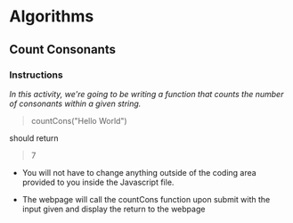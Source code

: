 # Algorithms

## Count Consonants

### Instructions

_In this activity, we're going to be writing a function that counts the number of consonants within a given string._

> countCons("Hello World")

should return

> 7

* You will not have to change anything outside of the coding area provided to you inside the Javascript file.

* The webpage will call the countCons function upon submit with the input given and display the return to the webpage